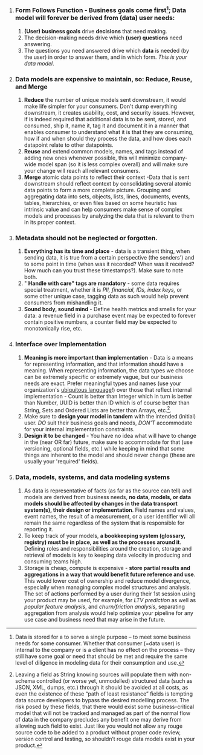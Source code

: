 1. ### **Form Follows Function** - Business goals come first[^1]; Data model will forever be derived from (data) user needs:
   1. **(User) business goals** drive **decisions** that need making.
   1. The decision-making needs drive which **(user) questions** need answering.
   1. The questions you need answered drive which **data** is needed (by the user) in order to answer them, and in which form. _This is your data model_.

1. ### Data models are expensive to maintain, so: **Reduce, Reuse, and Merge**
   1.  **Reduce** the number of unique models sent downstream, it would make life simpler for your consumers. Don't dump everything downstream, it creates usability, cost, and security issues. However, if is indeed required that additional data is to be sent, stored, and consumed, ship it, name it, tag it and document it in a manner that enables consumer to understand what it is that they are consuming, how if and when should they process the data, and how does each datapoint relate to other datapoints.
   1.  **Reuse** and extend common models, names, and tags instead of adding new ones whenever possible, this will minimize company-wide model span (so it is less complex overall) and will make sure your change will reach all relevant consumers.
   1.  **Merge** atomic data points to reflect their context -Data that is sent downstream should reflect context by consolidating several atomic data points to form a more complete picture. Grouping and aggregating data into sets, objects, lists, lines, documents, events, tables, hierarchies, or even files based on some heuristic has intrinsic value and can help consumers make sense of complex models and processes by analyzing the data that is relevant to them in its proper context.

1. ### **Metadata** should not be neglected or forgotten.
   1. **Everything has its time and place** - data is a transient thing, when sending data, it is true from a certain perspective (the senders') and to some point in time (when was it recorded? When was it received? How much can you trust these timestamps?). Make sure to note both.
   1.  " **Handle with care" tags are mandatory** - some data requires special treatment, whether it is _PII, financial, IDs, index keys,_ or some other unique case, tagging data as such would help prevent consumers from mishandling it.
   1. **Sound body, sound mind** - Define health metrics and smells for your data: a revenue field in a purchase event may be expected to forever contain positive numbers, a counter field may be expected to monotonically rise, etc.

1. ### **Interface over Implementation**
   1. **Meaning is more important than implementation** - Data is a means for representing information, and that information should have a meaning. When representing information, the data types we choose can be extremely specific or extremely vague, but our business needs are exact. Prefer meaningful types and names (use your organization's [ubiquitous language](https://www.oreilly.com/library/view/domain-driven-design-tackling/0321125215/)!) over those that reflect internal implementation - Count is better than Integer which in turn is better than Number, UUID is better than ID which is of course better than String, Sets and Ordered Lists are better than Arrays, etc.[^2].
   1. Make sure to **design your model in tandem** with the intended (initial) user. _DO_ suit their business goals and needs, _DON'T_ accommodate for your internal implementation constraints.
   1. **Design it to be changed** - You have no idea what will have to change in the (near OR far) future, make sure to accommodate for that (use versioning, optional fields, etc.) while keeping in mind that some things are inherent to the model and should never change (these are usually your 'required' fields).

1. ### Data, models, systems, and **data modeling systems**
   1. As data is representative of facts (as far as the source can tell) and models are derived from business needs, **no data, models, or data models should be affected by changes in the data transport system(s), their design or implementation**. Field names and values, event names, the result of a measurement, or a user identifier will all remain the same regardless of the system that is responsible for reporting it.
   1. To keep track of your models, **a bookkeeping system (glossary, registry) must be in place, as well as the processes around it**. Defining roles and responsibilities around the creation, storage and retrieval of models is key to keeping data velocity in producing and consuming teams high.
   1. Storage is cheap, compute is expensive - **store partial results and aggregations in a way that would benefit future reference and use**. This would lower cost of ownership and reduce model divergence, especially when managing complex model structures and analysis. The set of actions performed by a user during their 1st session using your product may be used, for example, for _LTV prediction_ as well as _popular feature analysis_, and _churn/friction analysis_, separating aggregation from analysis would help optimize your pipeline for any use case and business need that may arise in the future.


[^1]: Data is stored for a to serve a single purpose – to meet some business needs for some consumer. Whether that consumer (=data user) is internal to the company or is a client has no effect on the process – they still have some goal or need that should be met and require the same level of diligence in modeling data for their consumption and use.

[^2]: Leaving a field as String knowing sources will populate them with non-schema controlled (or worse yet, unmodelled) structured data (such as JSON, XML, dumps, etc.) through it should be avoided at all costs, as even the existence of these “path of least resistance” fields is tempting data source developers to bypass the desired modelling process. The risk posed by these fields, that there would exist some business-critical model that will not be tracked and managed as part of the normal flow of data in the company precludes any benefit one may derive from allowing such field to exist. Just like you would not allow any rouge source code to be added to a product without proper code review, version control and testing, so shouldn’t rouge data models exist in your product.
